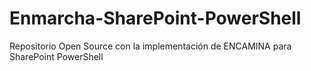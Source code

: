 # Enmarcha-SharePoint-PowerShell
Repositorio Open Source con la implementación de ENCAMINA para SharePoint PowerShell
